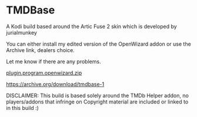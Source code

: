 # TMDBase
A Kodi build based around the Artic Fuse 2 skin which is developed by jurialmunkey

You can either install my edited version of the OpenWizard addon or use the Archive link, dealers choice.

Let me know if there are any problems.

[plugin.program.openwizard.zip](https://github.com/user-attachments/files/17988163/plugin.program.openwizard.zip)

https://archive.org/download/tmdbase-1

DISCLAIMER: This build is based solely around the TMDb Helper addon, no players/addons that infringe on Copyright material are included or linked to in this build :)

